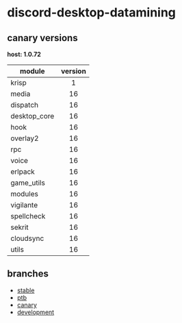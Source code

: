 # discord-desktop-datamining

## canary versions

**host: 1.0.72**

| module | version |
| ------ | :-----: |
| krisp | 1 |
| media | 16 |
| dispatch | 16 |
| desktop_core | 16 |
| hook | 16 |
| overlay2 | 16 |
| rpc | 16 |
| voice | 16 |
| erlpack | 16 |
| game_utils | 16 |
| modules | 16 |
| vigilante | 16 |
| spellcheck | 16 |
| sekrit | 16 |
| cloudsync | 16 |
| utils | 16 |

## branches

- [stable](https://github.com/OpenAsar/discord-desktop-datamining/tree/stable)
- [ptb](https://github.com/OpenAsar/discord-desktop-datamining/tree/ptb)
- [canary](https://github.com/OpenAsar/discord-desktop-datamining/tree/canary)
- [development](https://github.com/OpenAsar/discord-desktop-datamining/tree/development)
